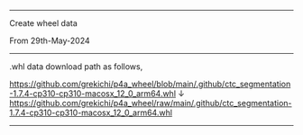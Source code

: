 -----------------------------------------

Create wheel data

From 29th-May-2024

-----------------------------------------

.whl data download path as follows,

https://github.com/grekichi/p4a_wheel/blob/main/.github/ctc_segmentation-1.7.4-cp310-cp310-macosx_12_0_arm64.whl
          ↓
https://github.com/grekichi/p4a_wheel/raw/main/.github/ctc_segmentation-1.7.4-cp310-cp310-macosx_12_0_arm64.whl

-------------------------------------------
